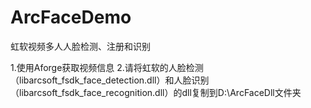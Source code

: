 # ArcFaceDemo
虹软视频多人人脸检测、注册和识别

1.使用Aforge获取视频信息
2.请将虹软的人脸检测（libarcsoft_fsdk_face_detection.dll）和人脸识别（libarcsoft_fsdk_face_recognition.dll）的dll复制到D:\ArcFaceDll文件夹
